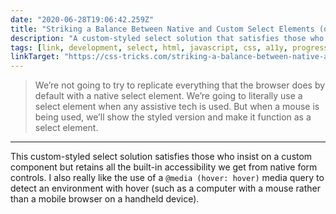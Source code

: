 ```yaml
---
date: "2020-06-28T19:06:42.259Z"
title: "Striking a Balance Between Native and Custom Select Elements (on CSS-Tricks)"
description: "A custom-styled select solution that satisfies those who insist on a custom component but retains all the built-in accessibility we get from native form controls."
tags: [link, development, select, html, javascript, css, a11y, progressiveenhancement]
linkTarget: "https://css-tricks.com/striking-a-balance-between-native-and-custom-select-elements/"
---
```

> We’re not going to try to replicate everything that the browser does by default with a native select element. We’re going to literally use a select element when any assistive tech is used. But when a mouse is being used, we’ll show the styled version and make it function as a select element.
---

This custom-styled select solution satisfies those who insist on a custom component but retains all the built-in accessibility we get from native form controls. I also really like the use of a `@media (hover: hover)` media query to detect an environment with hover (such as a computer with a mouse rather than a mobile browser on a handheld device).
